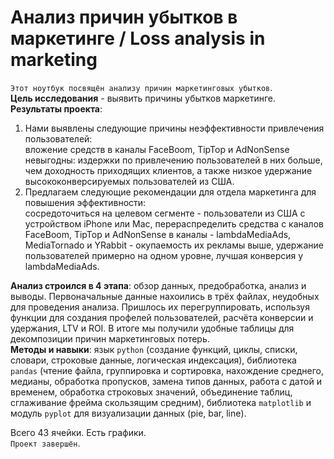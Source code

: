 # Анализ причин убытков в маркетинге / Loss analysis in marketing

`Этот ноутбук посвящён анализу причин маркетинговых убытков`.   
**Цель исследования** - выявить причины убытков маркетинге.    
**Результаты проекта**:  
1) Нами выявлены следующие причины неэффективности привлечения пользователей:  
вложение средств в каналы FaceBoom, TipTop и AdNonSense невыгодны: издержки по привлечению пользователей в них больше, чем доходность приходящих клиентов, а также
низкое удержание высококонверсируемых пользователей из США.  
2) Предлагаем следующие рекомендации для отдела маркетинга для повышения эффективности:  
сосредоточиться на целевом сегменте - пользователи из США с устройством iPhone или Мас, перераспределить средства с каналов FaceBoom, TipTop и AdNonSense в каналы - lambdaMediaAds, MediaTornado и YRabbit - окупаемость их рекламы выше, удержание пользователей примерно на одном уровне, лучшая конверсия у lambdaMediaAds.  

**Анализ строился в 4 этапа**: обзор данных, предобработка, анализ и выводы. Первоначальные данные нахоились в трёх файлах, неудобных для проведения анализа. Пришлось их перегруппировать, используя функции для создания профелей пользователей, расчёта конверсии и удержания, LTV и ROI. В итоге мы получили удобные таблицы для декомпозиции причин маркетинговых потерь.   
**Методы и навыки**: язык `python` (создание функций, циклы, списки, словари, строковые данные, логическая индексация), библиотека `pandas` (чтение файла, группировка и сортировка, нахождение среднего, медианы, обработка пропусков, замена типов данных, работа с датой и временем, обработка строковых значений, объединение таблиц, сглаживание фрейма скользящим средним), библиотека `matplotlib` и модуль `pyplot` для визуализации данных (pie, bar, line).

Всего 43 ячейки. Есть графики.  
`Проект завершён`.  
